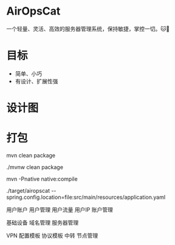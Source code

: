 # AirOpsCat
一个轻量、灵活、高效的服务器管理系统，保持敏捷，掌控一切。🐱💨

# 目标
* 简单、小巧
* 有设计、扩展性强


# 设计图

# 打包
mvn clean package

./mvnw clean package

mvn -Pnative native:compile

./target/airopscat --spring.config.location=file:src/main/resources/application.yaml


用户账户
用户管理
用户流量
用户IP
账户管理

基础设备
域名管理
服务器管理

VPN
配置模板
协议模板
中转
节点管理

